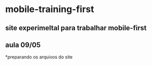 # mobile-training-first
site experimeltal para trabalhar mobile-first
---
## aula 09/05

*preparando os arquivos do site
